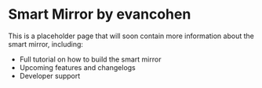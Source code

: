 # Smart Mirror by evancohen

This is a placeholder page that will soon contain more information about the smart mirror, including:
<ul>
<li>Full tutorial on how to build the smart mirror</li>
<li>Upcoming features and changelogs</li>
<li>Developer support</li>
</ul>
